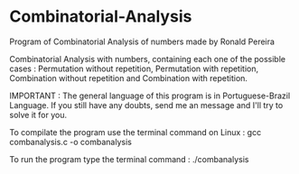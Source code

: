 # Combinatorial-Analysis
Program of Combinatorial Analysis of numbers made by Ronald Pereira

Combinatorial Analysis with numbers, containing each one of the possible cases : Permutation without repetition, Permutation with repetition, Combination without repetition and Combination with repetition.

IMPORTANT : The general language of this program is in Portuguese-Brazil Language. If you still have any doubts, send me an message and I'll try to solve it for you.

To compilate the program use the terminal command on Linux : gcc combanalysis.c -o combanalysis

To run the program type the terminal command : ./combanalysis
